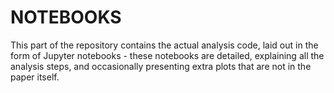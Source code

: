 # NOTEBOOKS

This part of the repository contains the actual analysis code, laid out in the form of Jupyter notebooks - these notebooks are detailed, explaining all the analysis steps, and occasionally presenting extra plots that are not in the paper itself.
